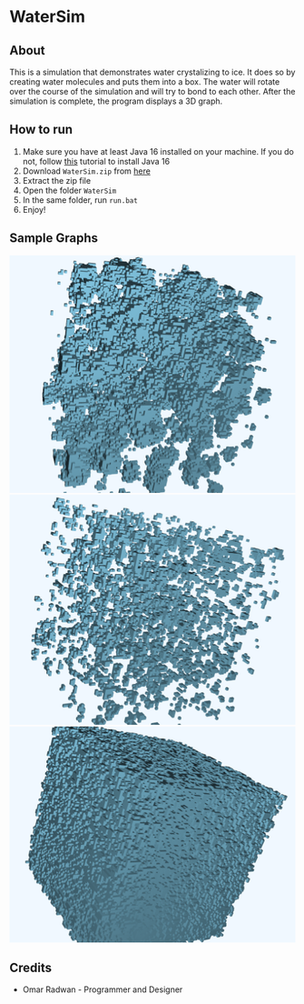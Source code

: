 # WaterSim
## About
This is a simulation that demonstrates water crystalizing to ice. It does so by creating water molecules and puts them into a box. The water will rotate over the course of the simulation and will try to bond to each other. After the simulation is complete, the program displays a 3D graph.
## How to run
1. Make sure you have at least Java 16 installed on your machine. If you do not, follow [this](https://studyopedia.com/java/install-java-jdk-16-windows-10/) tutorial to install Java 16
0. Download ```WaterSim.zip``` from [here](https://github.com/omarr321/WaterSim/releases/1.1.2)
0. Extract the zip file
0. Open the folder ```WaterSim```
0. In the same folder, run ```run.bat```
0. Enjoy!
## Sample Graphs
![Sample Graph 1](https://github.com/omarr321/WaterSim/blob/master/images/graph_one.png)
![Sample Graph 2](https://github.com/omarr321/WaterSim/blob/master/images/graph_two.png)
![Sample Graph 3](https://github.com/omarr321/WaterSim/blob/master/images/graph_three.png)
## Credits
* Omar Radwan - Programmer and Designer
